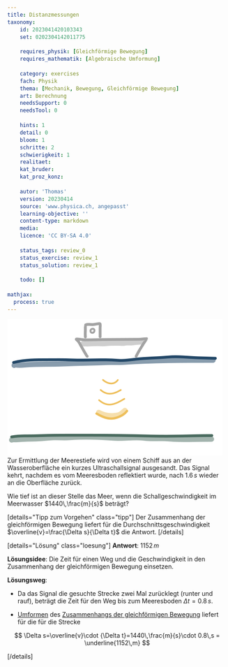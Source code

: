 ```yaml
---
title: Distanzmessungen
taxonomy:
	id: 2023041420103343
	set: 0202304142011775

	requires_physik: [Gleichförmige Bewegung]
	requires_mathematik: [Algebraische Umformung]

	category: exercises
	fach: Physik
	thema: [Mechanik, Bewegung, Gleichförmige Bewegung]
	art: Berechnung
	needsSupport: 0
	needsTool: 0

	hints: 1
	detail: 0
	bloom: 1
	schritte: 2
	schwierigkeit: 1
	realitaet: 
	kat_bruder:
	kat_proz_konz: 

	autor: 'Thomas'
	version: 20230414
	source: 'www.physica.ch, angepasst'
	learning-objective: ''
	content-type: markdown
	media:
	licence: 'CC BY-SA 4.0'

	status_tags: review_0
	status_exercise: review_1
	status_solution: review_1

	todo: []

mathjax:
  process: true
---
```

![Ein Schiff nutzt Schall zur Tiefenbestimmung](exercise30-1.svg?resize=400,280&class=float-right) Zur Ermittlung der Meerestiefe wird von einem Schiff aus an der Wasseroberfläche ein kurzes Ultraschallsignal ausgesandt. Das Signal kehrt, nachdem es vom Meeresboden reflektiert wurde, nach $1.6\,s$ wieder an die Oberfläche zurück.

Wie tief ist an dieser Stelle das Meer, wenn die Schallgeschwindigkeit im Meerwasser $1440\,\frac{m}{s}$ beträgt?

[details="Tipp zum Vorgehen" class="tipp"]
Der Zusammenhang der gleichförmigen Bewegung liefert für die Durchschnittsgeschwindigkeit $\overline{v}=\frac{\Delta s}{\Delta t}$ die Antwort.
[/details]

[details="Lösung" class="loesung"]
**Antwort**: $1152\,m$

**Lösungsidee**: Die Zeit für einen Weg und die Geschwindigkeit in den Zusammenhang der gleichförmigen Bewegung einsetzen.

**Lösungsweg**:
- Da das Signal die gesuchte Strecke zwei Mal zurücklegt (runter und rauf), beträgt die Zeit für den Weg bis zum Meeresboden $\Delta t=0.8\,s$.

- [Umformen](../) des [Zusammenhangs der gleichförmigen Bewegung](../) liefert für die für die Strecke

$$
\Delta s=\overline{v}\cdot {\Delta t}=1440\,\frac{m}{s}\cdot 0.8\,s = \underline{1152\,m}
$$

[/details]